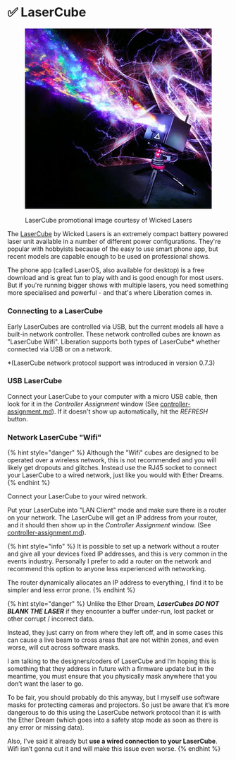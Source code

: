 # ✅ LaserCube

<figure><img src="../.gitbook/assets/main-image-4.jpg.webp" alt=""><figcaption><p>LaserCube promotional image courtesy of Wicked Lasers</p></figcaption></figure>

The [LaserCube](https://www.laseros.com/lasercube/) by Wicked Lasers is an extremely compact battery powered laser unit available in a number of different power configurations. They're popular with hobbyists because of the easy to use smart phone app, but recent models are capable enough to be used on professional shows.&#x20;

The phone app (called LaserOS, also available for desktop) is a free download and is great fun to play with and is good enough for most users. But if you're running bigger shows with multiple lasers, you need something more specialised and powerful - and that's where Liberation comes in.&#x20;

### Connecting to a LaserCube

Early LaserCubes are controlled via USB, but the current models all have a built-in network controller. These network controlled cubes are known as "LaserCube Wifi". Liberation supports both types of LaserCube\* whether connected via USB or on a network.

\*(LaserCube network protocol support was introduced in version 0.7.3)

### USB LaserCube

Connect your LaserCube to your computer with a micro USB cable, then look for it in the _Controller Assignment_ window (See [controller-assignment.md](../setting-up/controller-assignment.md "mention")). If it doesn't show up automatically, hit the _REFRESH_ button.&#x20;

### Network LaserCube "Wifi"

{% hint style="danger" %}
Although the "Wifi" cubes are designed to be operated over a wireless network, this is not recommended and you will likely get dropouts and glitches.  Instead use the RJ45 socket to connect your LaserCube to a wired network, just like you would with Ether Dreams.
{% endhint %}

Connect your LaserCube to your wired network.&#x20;

Put your LaserCube into "LAN Client" mode and make sure there is a router on your network. The LaserCube will get an IP address from your router, and it should then show up in the _Controller Assignment_ window.  (See [controller-assignment.md](../setting-up/controller-assignment.md "mention")).&#x20;

{% hint style="info" %}
It is possible to set up a network without a router and give all your devices fixed IP addresses, and this is very common in the events industry. Personally I prefer to add a router on the network and recommend this option to anyone less experienced with networking.&#x20;

The router dynamically allocates an IP address to everything, I find it to be simpler and less error prone.
{% endhint %}

{% hint style="danger" %}
Unlike the Ether Dream, _**LaserCubes DO NOT BLANK THE LASER**_ if they encounter a buffer under-run, lost packet or other corrupt / incorrect data.

Instead, they just carry on from where they left off, and in some cases this can cause a live beam to cross areas that are not within zones, and even worse, will cut across software masks.

I am talking to the designers/coders of LaserCube and I’m hoping this is something that they address in future with a firmware update but in the meantime, you must ensure that you physically mask anywhere that you don’t want the laser to go.

To be fair, you should probably do this anyway, but I myself use software masks for protecting cameras and projectors. So just be aware that it’s more dangerous to do this using the LaserCube network protocol than it is with the Ether Dream (which goes into a safety stop mode as soon as there is any error or missing data).

Also, I've said it already but **use a wired connection to your LaserCube**. Wifi isn’t gonna cut it and will make this issue even worse.
{% endhint %}



